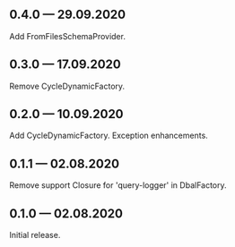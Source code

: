 ## 0.4.0 — 29.09.2020

Add FromFilesSchemaProvider.

## 0.3.0 — 17.09.2020

Remove CycleDynamicFactory.

## 0.2.0 — 10.09.2020

Add CycleDynamicFactory.
Exception enhancements.

## 0.1.1 — 02.08.2020

Remove support Closure for 'query-logger' in DbalFactory.

## 0.1.0 — 02.08.2020

Initial release.

